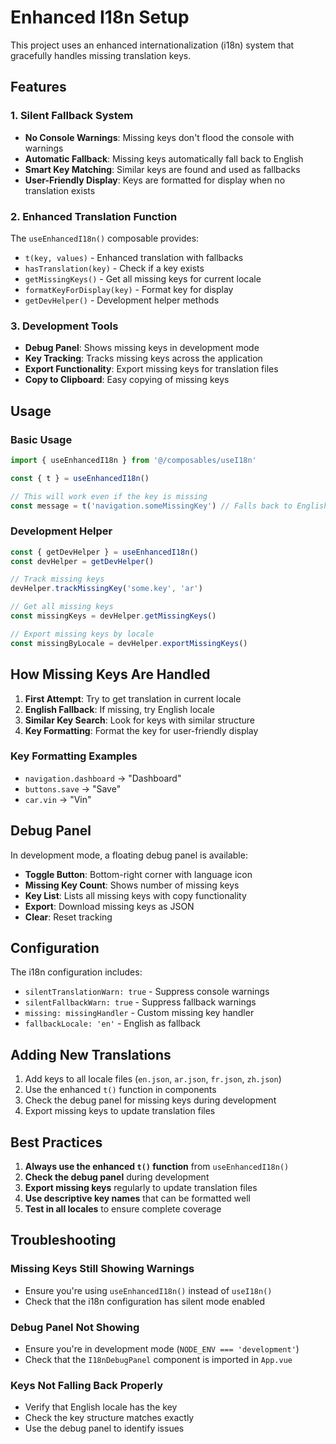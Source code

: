# Enhanced I18n Setup

This project uses an enhanced internationalization (i18n) system that gracefully handles missing translation keys.

## Features

### 1. Silent Fallback System
- **No Console Warnings**: Missing keys don't flood the console with warnings
- **Automatic Fallback**: Missing keys automatically fall back to English
- **Smart Key Matching**: Similar keys are found and used as fallbacks
- **User-Friendly Display**: Keys are formatted for display when no translation exists

### 2. Enhanced Translation Function
The `useEnhancedI18n()` composable provides:
- `t(key, values)` - Enhanced translation with fallbacks
- `hasTranslation(key)` - Check if a key exists
- `getMissingKeys()` - Get all missing keys for current locale
- `formatKeyForDisplay(key)` - Format key for display
- `getDevHelper()` - Development helper methods

### 3. Development Tools
- **Debug Panel**: Shows missing keys in development mode
- **Key Tracking**: Tracks missing keys across the application
- **Export Functionality**: Export missing keys for translation files
- **Copy to Clipboard**: Easy copying of missing keys

## Usage

### Basic Usage
```javascript
import { useEnhancedI18n } from '@/composables/useI18n'

const { t } = useEnhancedI18n()

// This will work even if the key is missing
const message = t('navigation.someMissingKey') // Falls back to English or formatted key
```

### Development Helper
```javascript
const { getDevHelper } = useEnhancedI18n()
const devHelper = getDevHelper()

// Track missing keys
devHelper.trackMissingKey('some.key', 'ar')

// Get all missing keys
const missingKeys = devHelper.getMissingKeys()

// Export missing keys by locale
const missingByLocale = devHelper.exportMissingKeys()
```

## How Missing Keys Are Handled

1. **First Attempt**: Try to get translation in current locale
2. **English Fallback**: If missing, try English locale
3. **Similar Key Search**: Look for keys with similar structure
4. **Key Formatting**: Format the key for user-friendly display

### Key Formatting Examples
- `navigation.dashboard` → "Dashboard"
- `buttons.save` → "Save"
- `car.vin` → "Vin"

## Debug Panel

In development mode, a floating debug panel is available:
- **Toggle Button**: Bottom-right corner with language icon
- **Missing Key Count**: Shows number of missing keys
- **Key List**: Lists all missing keys with copy functionality
- **Export**: Download missing keys as JSON
- **Clear**: Reset tracking

## Configuration

The i18n configuration includes:
- `silentTranslationWarn: true` - Suppress console warnings
- `silentFallbackWarn: true` - Suppress fallback warnings
- `missing: missingHandler` - Custom missing key handler
- `fallbackLocale: 'en'` - English as fallback

## Adding New Translations

1. Add keys to all locale files (`en.json`, `ar.json`, `fr.json`, `zh.json`)
2. Use the enhanced `t()` function in components
3. Check the debug panel for missing keys during development
4. Export missing keys to update translation files

## Best Practices

1. **Always use the enhanced `t()` function** from `useEnhancedI18n()`
2. **Check the debug panel** during development
3. **Export missing keys** regularly to update translation files
4. **Use descriptive key names** that can be formatted well
5. **Test in all locales** to ensure complete coverage

## Troubleshooting

### Missing Keys Still Showing Warnings
- Ensure you're using `useEnhancedI18n()` instead of `useI18n()`
- Check that the i18n configuration has silent mode enabled

### Debug Panel Not Showing
- Ensure you're in development mode (`NODE_ENV === 'development'`)
- Check that the `I18nDebugPanel` component is imported in `App.vue`

### Keys Not Falling Back Properly
- Verify that English locale has the key
- Check the key structure matches exactly
- Use the debug panel to identify issues 